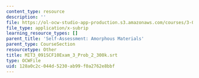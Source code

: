 ```yaml
---
content_type: resource
description: ''
file: https://ol-ocw-studio-app-production.s3.amazonaws.com/courses/3-091sc-introduction-to-solid-state-chemistry-fall-2010/128a0c2c044d5230ab99f0a2762e8bbf_MIT3_091SCF10Exam_3_Prob_2_300k.vtt
file_type: application/x-subrip
learning_resource_types: []
parent_title: 'Self-Assessment: Amorphous Materials'
parent_type: CourseSection
resourcetype: Other
title: MIT3_091SCF10Exam_3_Prob_2_300k.srt
type: OCWFile
uid: 128a0c2c-044d-5230-ab99-f0a2762e8bbf
---
```

